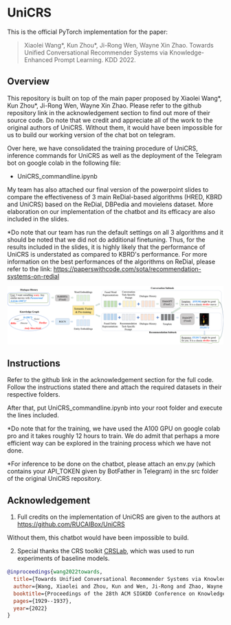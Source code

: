 # UniCRS

This is the official PyTorch implementation for the paper:

> Xiaolei Wang*, Kun Zhou*, Ji-Rong Wen, Wayne Xin Zhao. Towards Unified Conversational Recommender Systems via Knowledge-Enhanced Prompt Learning. KDD 2022.

## Overview

This repository is built on top of the main paper proposed by Xiaolei Wang*, Kun Zhou*, Ji-Rong Wen, Wayne Xin Zhao. Please refer to the github repository link in the acknowledgement section to find out more of their source code. Do note that we credit and appreciate all of the work to the original authors of UniCRS. Without them, it would have been impossible for us to build our working version of the chat bot on telegram. 

Over here, we have consolidated the training procedure of UniCRS, inference commands for UniCRS as well as the deployment of the Telegram bot on google colab in the following file:
- UniCRS_commandline.ipynb

My team has also attached our final version of the powerpoint slides to compare the effectiveness of 3 main ReDial-based algorithms (HRED, KBRD and UniCRS) based on the ReDial, DBPedia and movielens dataset. More elaboration on our implementation of the chatbot and its efficacy are also included in the slides.

*Do note that our team has run the default settings on all 3 algorithms and it should be noted that we did not do additional finetuning. Thus, for the results included in the slides, it is highly likely that the performance of UniCRS is understated as compared to KBRD's performance. For more information on the best performances of the algorithms on ReDial, please refer to the link: https://paperswithcode.com/sota/recommendation-systems-on-redial 

![model](asset/model.png)



## Instructions

Refer to the github link in the acknowledgement section for the full code. Follow the instructions stated there and attach the required datasets in their respective folders.

After that, put UniCRS_commandline.ipynb into your root folder and execute the lines included. 

*Do note that for the training, we have used the A100 GPU on google colab pro and it takes roughly 12 hours to train. We do admit that perhaps a more efficient way can be explored in the training process which we have not done. 

*For inference to be done on the chatbot, please attach an env.py (which contains your API_TOKEN given by BotFather in Telegram) in the src folder of the original UniCRS repository.


## Acknowledgement

1. Full credits on the implementation of UniCRS are given to the authors at https://github.com/RUCAIBox/UniCRS 

Without them, this chatbot would have been impossible to build.



2. Special thanks the CRS toolkit [CRSLab](https://github.com/RUCAIBox/CRSLab), which was used to run experiments of baseline models.

```bibtex
@inproceedings{wang2022towards,
  title={Towards Unified Conversational Recommender Systems via Knowledge-Enhanced Prompt Learning},
  author={Wang, Xiaolei and Zhou, Kun and Wen, Ji-Rong and Zhao, Wayne Xin},
  booktitle={Proceedings of the 28th ACM SIGKDD Conference on Knowledge Discovery and Data Mining},
  pages={1929--1937},
  year={2022}
}
```
